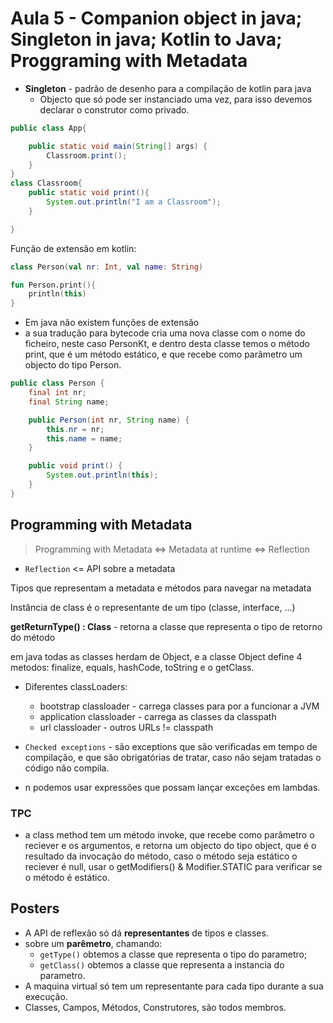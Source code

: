 # Aula 5 - Companion object in java; Singleton in java; Kotlin to Java; Proggraming with Metadata

- **Singleton** - padrão de desenho para a compilação de kotlin para java
  - Objecto que só pode ser instanciado uma vez, para isso devemos declarar o construtor como privado.

```java
public class App{

    public static void main(String[] args) {
        Classroom.print();
    }
}
class Classroom{
    public static void print(){
        System.out.println("I am a Classroom");
    }

}
```

Função de extensão em kotlin:

```kotlin
class Person(val nr: Int, val name: String)

fun Person.print(){
    println(this)
}
```

- Em java não existem funções de extensão
- a sua tradução para bytecode cria uma nova classe com o nome do ficheiro, neste caso PersonKt, e dentro desta classe temos o método print, que é um método estático, e que recebe como parâmetro um objecto do tipo Person.

```java
public class Person {
    final int nr;
    final String name;

    public Person(int nr, String name) {
        this.nr = nr;
        this.name = name;
    }

    public void print() {
        System.out.println(this);
    }
}
```

## Programming with Metadata

> Programming with Metadata <=> Metadata at runtime <=> Reflection

- `Reflection` <=	API sobre a metadata

Tipos que representam a metadata e métodos para navegar na metadata

Instância de class é o representante de um tipo (classe, interface, ...)

**getReturnType() : Class** - retorna a classe que representa o tipo de retorno do método

em java todas as classes herdam de Object, e a classe Object define 4 metodos: finalize, equals, hashCode, toString e o getClass.

- Diferentes classLoaders:
  - bootstrap classloader - carrega classes para por a funcionar a JVM
  - application classloader - carrega as classes da classpath
  - url classloader - outros URLs != classpath

- `Checked exceptions` - são exceptions que são verificadas em tempo de compilação, e que são obrigatórias de tratar, caso não sejam tratadas o código não compila.
- n podemos usar expressões que possam lançar exceções em lambdas.

### TPC 
- a class method tem um método invoke, que recebe como parâmetro o reciever e os argumentos, e retorna um objecto do tipo object, que é o resultado da invocação do método, caso o método seja estático o reciever é null, usar o getModifiers() & Modifier.STATIC para verificar se o método é estático.

## Posters

- A API de reflexão só dá **representantes** de tipos e classes.
- sobre um **parêmetro**, chamando:
  -  `getType()` obtemos a classe que representa o tipo do parametro;
  -  `getClass()` obtemos a classe que representa a instancia do parametro.
- A maquina virtual só tem um representante para cada tipo durante a sua execução.
- Classes, Campos, Métodos, Construtores, são todos membros.

